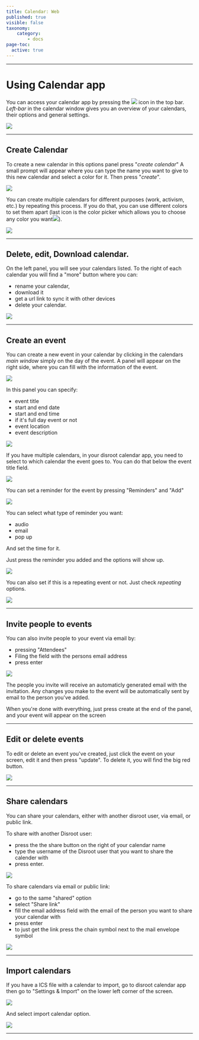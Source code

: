 ```yaml
---
title: Calendar: Web
published: true
visible: false
taxonomy:
    category:
        - docs
page-toc:
  active: true
---
```


------------
# Using Calendar app

You can access your calendar app by pressing the ![](en/calendar_top_icon.png) icon in the top bar.
*Left-bar* in the calendar window gives you an overview of your calendars, their options and general settings.

![](en/calendar_main.png)

--------------
## Create Calendar
To create a new calendar in this options panel press "*create calendar*"
A small prompt will appear where you can type the name you want to give to this new calendar and select a color for it.
Then press "*create*".

![](en/calendar_add_new.png)

You can create multiple calendars for different purposes (work, activism, etc.) by repeating this process. If you do that, you can use different colors to set them apart (last icon is the color picker which allows you to choose any color you want![](en/calendar_colorpick_icon.png)).

![](en/calendar_list.png)

-----------------------
## Delete, edit, Download calendar.
On the left panel, you will see your calendars listed. To the right of each calendar you will find a "more" button where you can:

- rename your calendar,
- download it
- get a url link to sync it with other devices
- delete your calendar.

![](en/calendar_edit1.png)

-------------------------
## Create an event
You can create a new event in your calendar by clicking in the calendars *main window* simply on the day of the event. A panel will appear on the right side, where you can fill with the information of the event.

![](en/calendar_edit_menu.png)

In this panel you can specify:

  - event title
  - start and end date
  - start and end time
  - if it's full day event or not
  - event location
  - event description

![](en/calendar_edit_menu2.png)

If you have multiple calendars, in your disroot calendar app, you need to select to which calendar the event goes to. You can do that below the event title field.

![](en/calendar_edit_menu3.png)

You can set a reminder for the event by pressing "Reminders" and "Add"

![](en/calendar_edit_menu4.png)

You can select what type of reminder you want:

* audio
* email
* pop up

And set the time for it.

Just press the reminder you added and the options will show up.

![](en/calendar_edit_menu5.png)

You can also set if this is a repeating event or not. Just check *repeating* options.

![](en/calendar_edit_menu6.png)

-------------------------------
## Invite people to events

You can also invite people to your event via email by:

* pressing "Attendees"
* Filing the field with the persons email address
* press enter

![](en/calendar_edit_menu7.png)

The people you invite will receive an automaticly generated email with the invitation. Any changes you make to the event will be automatically sent by email to the person you've added.

When you're done with everything, just press create at the end of the panel, and your event will appear on the screen

----------------------------
## Edit or delete events
To edit or delete an event you've created, just click the event on your screen, edit it and then press "update".
To delete it, you will find the big red button.

![](en/calendar_edit_menu8.png)

----------------------------
## Share calendars
You can share your calendars, either with another disroot user, via email, or public link.

To share with another Disroot user:

* press the the share button on the right of your calendar name
* type the username of the Disroot user that you want to share the calender with
* press enter.

![](en/calendar_share_menu1.png)

To share calendars via email or public link:

* go to the same "shared" option
* select "Share link"
* fill the email address field with the email of the person you want to share your calendar with
* press enter
* to just get the link press the chain symbol next to the mail envelope symbol

![](en/calendar_share_menu2.png)

------------------------------
## Import calendars
If you have a ICS file with a calendar to import, go to disroot calendar app then go to "Settings & Import" on the lower left corner of the screen.

![](en/calendar_import_menu1.png)

And select import calendar option.

![](en/calendar_import_menu2.png)

----------------------------------------
